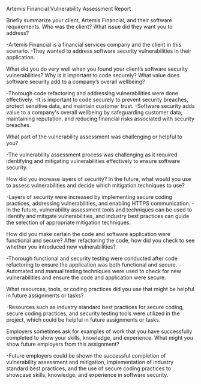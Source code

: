 Artemis Financial Vulnerability Assessment Report

Briefly summarize your client, Artemis Financial, and their software requirements. Who was the client? What issue did they want you to address?

-Artemis Financial is a financial services company and the client in this scenario.
-They wanted to address software security vulnerabilities in their application.

What did you do very well when you found your client’s software security vulnerabilities? Why is it important to code securely? What value does software security add to a company’s overall wellbeing?

-Thorough code refactoring and addressing vulnerabilities were done effectively.
-It is important to code securely to prevent security breaches, protect sensitive data, and maintain customer trust.
-Software security adds value to a company's overall wellbeing by safeguarding customer data, maintaining reputation, and reducing financial risks associated with security breaches.

What part of the vulnerability assessment was challenging or helpful to you?

-The vulnerability assessment process was challenging as it required identifying and mitigating vulnerabilities effectively to ensure software security.

How did you increase layers of security? In the future, what would you use to assess vulnerabilities and decide which mitigation techniques to use?

-Layers of security were increased by implementing secure coding practices, addressing vulnerabilities, and enabling HTTPS communication.
-In the future, vulnerability assessment tools and techniques can be used to identify and mitigate vulnerabilities, and industry best practices can guide the selection of appropriate mitigation techniques.

How did you make certain the code and software application were functional and secure? After refactoring the code, how did you check to see whether you introduced new vulnerabilities?

-Thorough functional and security testing were conducted after code refactoring to ensure the application was both functional and secure.
-Automated and manual testing techniques were used to check for new vulnerabilities and ensure the code and application were secure.

What resources, tools, or coding practices did you use that might be helpful in future assignments or tasks?

-Resources such as industry standard best practices for secure coding, secure coding practices, and security testing tools were utilized in the project, which could be helpful in future assignments or tasks.

Employers sometimes ask for examples of work that you have successfully completed to show your skills, knowledge, and experience. What might you show future employers from this assignment?

-Future employers could be shown the successful completion of vulnerability assessment and mitigation, implementation of industry standard best practices, and the use of secure coding practices to showcase skills, knowledge, and experience in software security.
